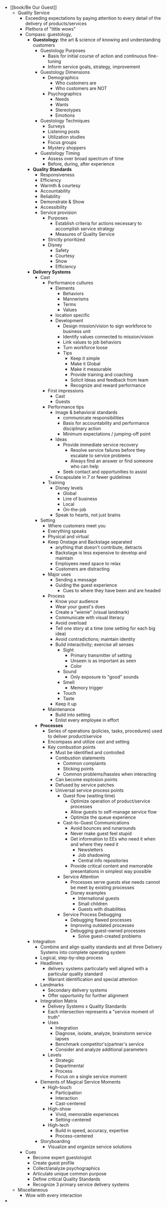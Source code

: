 - [[book/Be Our Guest]]
    - Quality Service
        - Exceeding expectations by paying attention to every detail of the delivery of products/services
        - Plethora of "little wows"
        - Compass: guestology, 
            - **Guestology**: the art & science of knowing and understanding customers
                - Guestology Purposes
                    - Basis for initial course of action and continuous fine-tuning
                    - Inform service goals, strategy, improvement
                - Guestology Dimensions
                    - Demographics
                        - Who customers are
                        - Who customers are NOT
                    - Psychographics
                        - Needs
                        - Wants
                        - Stereotypes
                        - Emotions
                - Guestology Techniques
                    - Surveys
                    - Listening posts
                    - Utilization studies
                    - Focus groups
                    - Mystery shoppers
                - Guestology Timing
                    - Assess over broad spectrum of time
                    - Before, during, after experience
            - **Quality Standards**
                - Responsiveness
                - Efficiency
                - Warmth & courtesy
                - Accountability
                - Reliability
                - Demonstrate & Show
                - Accessibility
                - Service provision
                    - Purposes
                        - Establish criteria for actions necessary to accomplish service strategy
                        - Measures of Quality Service
                    - Strictly prioritized
                    - Disney
                        - Safety
                        - Courtesy
                        - Show
                        - Efficiency
            - **Delivery Systems**
                - Cast
                    - Performance cultures
                        - Elements
                            - Behaviors
                            - Mannerisms
                            - Terms
                            - Values
                        - location specific
                        - Development
                            - Design mission/vision to sign workforce to business unit
                            - Identify values connected to mission/vision
                            - Link values to job behaviors
                            - Turn workforce loose
                            - Tips
                                - Keep it simple
                                - Make it Global
                                - Make it measurable
                                - Provide training and coaching
                                - Solicit Ideas and feedback from team
                                - Recognize and reward performance
                    - First impressions
                        - Cast
                        - Guests
                    - Performance tips
                        - Image & behavioral standards
                            - communicate responsibilities
                            - Basis for accountability and performance disciplinary action
                            - Minimum expectations / jumping-off point
                        - Ideas
                            - Provide immediate service recovery
                                - Resolve service failures before they escalate to service problems
                                - Always find an answer or find someone who can help
                            - Seek contact and opportunities to assist
                        - Encapsulate in 7 or fewer guidelines
                    - Training
                        - Disney levels
                            - Global
                            - Line of business
                            - Local
                            - On-the-job
                        - Speak to hearts, not just brains
                - Setting
                    - Where customers meet you
                    - Everything speaks
                    - Physical and virtual
                    - Keep Onstage and Backstage separated
                        - anything that doesn't contribute, detracts
                        - Backstage is less expensive to develop and maintain
                        - Employees need space to relax
                        - Customers are distracting
                    - Major uses
                        - Sending a message
                        - Guiding the guest experience
                            - Cues to where they have been and are headed
                    - Process
                        - Know your audience
                        - Wear your guest's does
                        - Create a "wienie" (visual landmark)
                        - Communicate with visual literacy
                        - Avoid overload
                        - Tell one story at a time (one setting for each big idea)
                        - Avoid contradictions; maintain identity
                        - Build interactivity; exercise all senses
                            - Sight
                                - Primary transmitter of setting
                                - Unseen is as important as seen
                                - Color
                            - Sound
                                - Only exposure to "good" sounds
                            - Smell
                                - Memory trigger
                            - Touch
                            - Taste
                        - Keep it up
                    - Maintenance
                        - Build into setting
                        - Enlist every employee in effort
                - **Processes**
                    - Series of operations (policies, tasks, procedures) used to deliver product/service
                    - Encompass and utilize cast and setting
                    - Key combustion points
                        - Must be identified and controlled
                        - Combustion statements
                            - Common complaints
                            - Sticking points
                            - Common problems/hassles when interacting
                        - Can become explosion points
                        - Defused by service patches
                        - Universal service process points
                            - Guest flow (waiting time)
                                - Optimize operation of product/service processes
                                - Allow guests to self-manage service flow
                                - Optimize the queue experience
                            - Cast-to-Guest Communications
                                - Avoid bounces and runarounds
                                - Never make guest feel stupid
                                - Get information to EEs who need it when and where they need it
                                    - Newsletters
                                    - Job shadowing
                                    - Central info repositories
                                - Provide critical content and memorable presentations in simplest way possible
                            - Service Attention
                                - Processes serve guests else needs cannot be meet by existing processes
                                - Disney examples
                                    - International guests
                                    - Small children
                                    - Guests with disabilities
                            - Service Process Debugging
                                - Debugging flawed processes
                                - Improving outdated processes
                                - Debugging guest-owned processes
                                    - Solve guest-created problems
            - Integration
                - Combine and align quality standards and all three Delivery Systems into complete operating system
                - Logical, step-by-step process
                - Headliners
                    - delivery systems particularly well aligned with a particular quality standard
                    - Warrant identification and special attention
                - Landmarks
                    - Secondary delivery systems
                    - Offer opportunity for further alignment
                - Integration Matrix
                    - Delivery Systems x Quality Standards
                    - Each intersection represents a "service moment of truth"
                    - Uses
                        - Integration
                        - Diagnose, isolate, analyze, brainstorm service lapses
                        - Benchmark competitor's/partner's service
                        - Consider and analyze additional parameters
                    - Levels
                        - Strategic
                        - Departmental
                        - Process
                        - Focus on a single service moment
                - Elements of Magical Service Moments
                    - High-touch
                        - Participation
                        - Interaction
                        - Cast-centered
                    - High-show
                        - Vivid, memorable experiences
                        - Setting-centered
                    - High-tech
                        - Build in speed, accuracy, expertise
                        - Process-centered
                - Storyboarding
                    - Visualize and organize service solutions
        - Cues
            - Become expert guestologist
            - Create guest profile
            - Collect/analyze psychographics
            - Articulate unique common purpose
            - Define critical Quality Standards
            - Recognize 3 primary service delivery systems
    - Miscellaneous
        - Wow with every interaction
- 
